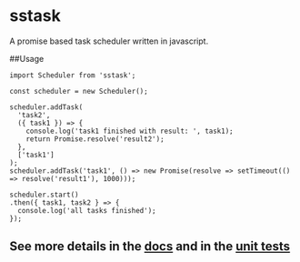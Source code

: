 # sstask

A promise based task scheduler written in javascript.

##Usage

```
import Scheduler from 'sstask';

const scheduler = new Scheduler();

scheduler.addTask(
  'task2', 
  ({ task1 }) => { 
    console.log('task1 finished with result: ', task1);
    return Promise.resolve('result2');
  },
  ['task1']
);
scheduler.addTask('task1', () => new Promise(resolve => setTimeout(() => resolve('result1'), 1000)));

scheduler.start()
.then({ task1, task2 } => {
  console.log('all tasks finished');
});

```
## See more details in the [docs]('docs/index.md') and in the [unit tests](__tests__)

